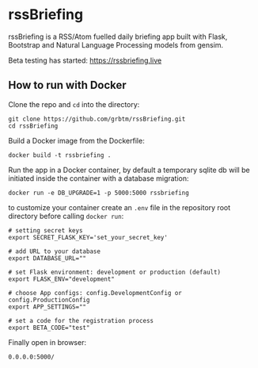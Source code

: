 # rssBriefing

rssBriefing is a RSS/Atom fuelled daily briefing app built with Flask, Bootstrap and Natural Language Processing models
from gensim.

Beta testing has started: https://rssbriefing.live


## How to run with Docker

Clone the repo and `cd` into the directory:
```
git clone https://github.com/grbtm/rssBriefing.git
cd rssBriefing
```

Build a Docker image from the Dockerfile:
```
docker build -t rssbriefing .
```

Run the app in a Docker container, by default a temporary sqlite db will be initiated inside the container with
a database migration:
```
docker run -e DB_UPGRADE=1 -p 5000:5000 rssbriefing
```
to customize your container create an `.env` file in the repository root directory before calling `docker run`:
```
# setting secret keys
export SECRET_FLASK_KEY='set_your_secret_key'

# add URL to your database
export DATABASE_URL=""

# set Flask environment: development or production (default)
export FLASK_ENV="development"

# choose App configs: config.DevelopmentConfig or config.ProductionConfig
export APP_SETTINGS=""

# set a code for the registration process
export BETA_CODE="test"
```

Finally open in browser:
```
0.0.0.0:5000/
```
